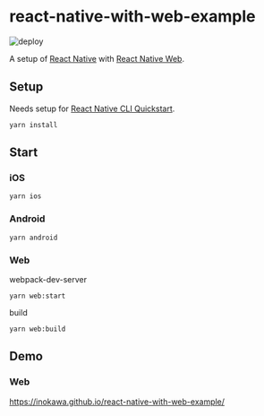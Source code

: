 # react-native-with-web-example

![deploy](https://github.com/inokawa/react-native-with-web-example/workflows/deploy/badge.svg?branch=master)

A setup of [React Native](https://reactnative.dev/) with [React Native Web](https://github.com/necolas/react-native-web).

## Setup

Needs setup for [React Native CLI Quickstart](https://reactnative.dev/docs/environment-setup).

```
yarn install
```

## Start

### iOS

```
yarn ios
```

### Android

```
yarn android
```

### Web

webpack-dev-server

```
yarn web:start
```

build

```
yarn web:build
```

## Demo

### Web

https://inokawa.github.io/react-native-with-web-example/
